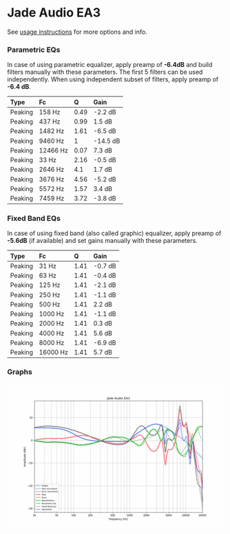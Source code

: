 # Jade Audio EA3
See [usage instructions](https://github.com/jaakkopasanen/AutoEq#usage) for more options and info.

### Parametric EQs
In case of using parametric equalizer, apply preamp of **-6.4dB** and build filters manually
with these parameters. The first 5 filters can be used independently.
When using independent subset of filters, apply preamp of **-6.4 dB**.

| Type    | Fc       |    Q | Gain     |
|:--------|:---------|:-----|:---------|
| Peaking | 158 Hz   | 0.49 | -2.2 dB  |
| Peaking | 437 Hz   | 0.99 | 1.5 dB   |
| Peaking | 1482 Hz  | 1.61 | -6.5 dB  |
| Peaking | 9460 Hz  | 1    | -14.5 dB |
| Peaking | 12466 Hz | 0.07 | 7.3 dB   |
| Peaking | 33 Hz    | 2.16 | -0.5 dB  |
| Peaking | 2646 Hz  | 4.1  | 1.7 dB   |
| Peaking | 3676 Hz  | 4.56 | -5.2 dB  |
| Peaking | 5572 Hz  | 1.57 | 3.4 dB   |
| Peaking | 7459 Hz  | 3.72 | -3.8 dB  |

### Fixed Band EQs
In case of using fixed band (also called graphic) equalizer, apply preamp of **-5.6dB**
(if available) and set gains manually with these parameters.

| Type    | Fc       |    Q | Gain    |
|:--------|:---------|:-----|:--------|
| Peaking | 31 Hz    | 1.41 | -0.7 dB |
| Peaking | 63 Hz    | 1.41 | -0.4 dB |
| Peaking | 125 Hz   | 1.41 | -2.1 dB |
| Peaking | 250 Hz   | 1.41 | -1.1 dB |
| Peaking | 500 Hz   | 1.41 | 2.2 dB  |
| Peaking | 1000 Hz  | 1.41 | -1.1 dB |
| Peaking | 2000 Hz  | 1.41 | 0.3 dB  |
| Peaking | 4000 Hz  | 1.41 | 5.6 dB  |
| Peaking | 8000 Hz  | 1.41 | -6.9 dB |
| Peaking | 16000 Hz | 1.41 | 5.7 dB  |

### Graphs
![](./Jade%20Audio%20EA3.png)